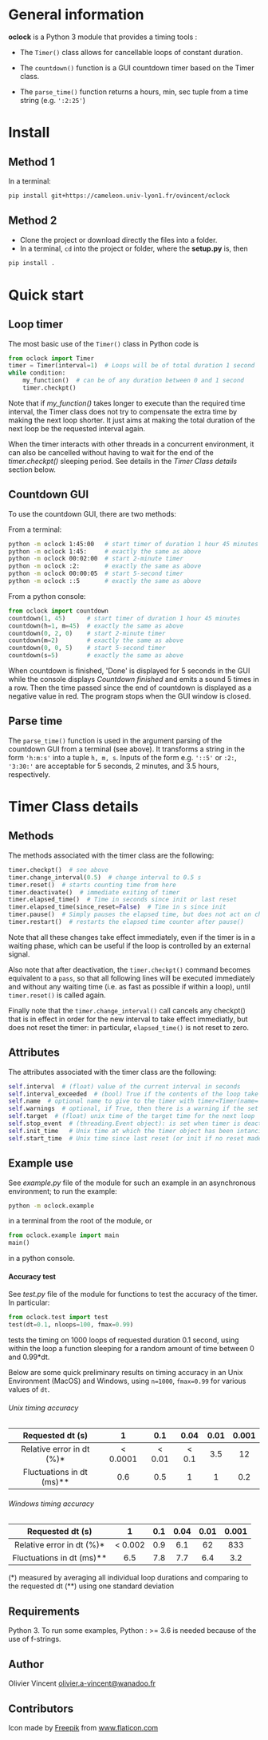 # General information

**oclock** is a Python 3 module that provides a timing tools :

- The `Timer()` class allows for cancellable loops of constant duration.

- The `countdown()` function is a GUI countdown timer based on the Timer class.

- The `parse_time()` function returns a hours, min, sec tuple from a time string (e.g. `':2:25'`)

# Install

## Method 1

In a terminal:
```bash
pip install git+https://cameleon.univ-lyon1.fr/ovincent/oclock
```

## Method 2

- Clone the project or download directly the files into a folder.
- In a terminal, `cd` into the project or folder, where the __setup.py__ is, then
```bash
pip install .
```

# Quick start

## Loop timer

The most basic use of the `Timer()` class in Python code is
```python
from oclock import Timer
timer = Timer(interval=1)  # Loops will be of total duration 1 second
while condition:
    my_function()  # can be of any duration between 0 and 1 second
    timer.checkpt()
```
Note that if *my_function()* takes longer to execute than the required time interval, the Timer class does not try to compensate the extra time by making the next loop shorter. It just aims at making the total duration of the next loop be the requested interval again.

When the timer interacts with other threads in a concurrent environment, it can also be cancelled without having to wait for the end of the *timer.checkpt()* sleeping period. See details in the *Timer Class details* section below.

## Countdown GUI

To use the countdown GUI, there are two methods:

From a terminal:
```bash
python -m oclock 1:45:00   # start timer of duration 1 hour 45 minutes
python -m oclock 1:45:     # exactly the same as above
python -m oclock 00:02:00  # start 2-minute timer
python -m oclock :2:       # exactly the same as above
python -m oclock 00:00:05  # start 5-second timer
python -m oclock ::5       # exactly the same as above
```

From a python console:
```python
from oclock import countdown
countdown(1, 45)      # start timer of duration 1 hour 45 minutes
countdown(h=1, m=45)  # exactly the same as above
countdown(0, 2, 0)    # start 2-minute timer
countdown(m=2)        # exactly the same as above
countdown(0, 0, 5)    # start 5-second timer
countdown(s=5)        # exactly the same as above
```

When countdown is finished, 'Done' is displayed for 5 seconds in the GUI while the console displays *Countdown finished* and emits a sound 5 times in a row. Then the time passed since the end of countdown is displayed as a negative value in red. The program stops when the GUI window is closed.

## Parse time

The `parse_time()` function is used in the argument parsing of the countdown GUI from a terminal (see above). It transforms a string in the form `'h:m:s'` into a tuple `h, m, s`. Inputs of the form e.g. `'::5'` or `:2:`, `'3:30:'` are acceptable for 5 seconds, 2 minutes, and 3.5 hours, respectively.

# Timer Class details

## Methods

The methods associated with the timer class are the following:
```python
timer.checkpt()  # see above
timer.change_interval(0.5)  # change interval to 0.5 s
timer.reset()  # starts counting time from here
timer.deactivate()  # immediate exiting of timer
timer.elapsed_time()  # Time in seconds since init or last reset
timer.elapsed_time(since_reset=False)  # Time in s since init
timer.pause()  # Simply pauses the elapsed time, but does not act on checkpt()
timer.restart()  # restarts the elapsed time counter after pause()
```
Note that all these changes take effect immediately, even if the timer is in a waiting phase, which can be useful if the loop is controlled by an external signal.

Also note that after deactivation, the `timer.checkpt()` command becomes equivalent to a `pass`, so that all following lines will be executed immediately and without any waiting time (i.e. as fast as possible if within a loop), until `timer.reset()` is called again.

Finally note that the `timer.change_interval()` call cancels any checkpt() that is in effect in order for the new interval to take effect immediatly, but does not reset the timer: in particular, `elapsed_time()` is not reset to zero.

## Attributes

The attributes associated with the timer class are the following:
```python
self.interval  # (float) value of the current interval in seconds
self.interval_exceeded  # (bool) True if the contents of the loop take longerto execute than the current requested interval
self.name  # optional name to give to the timer with timer=Timer(name='xyz')
self.warnings  # optional, if True, then there is a warning if the set time interval is too short compared to the execution time, set with Timer(warnings=True)
self.target  # (float) unix time of the target time for the next loop
self.stop_event  # (threading.Event object): is set when timer is deactivated
self.init_time   # Unix time at which the timer object has been intanciated
self.start_time  # Unix time since last reset (or init if no reset made)
```

## Example use

See *example.py* file of the module for such an example in an asynchronous environment; to run the example:
```bash
python -m oclock.example
```
in a terminal from the root of the module, or
```python
from oclock.example import main
main()
```
in a python console.

#### Accuracy test

See *test.py* file of the module for functions to test the accuracy of the timer. In particular:
```python
from oclock.test import test
test(dt=0.1, nloops=100, fmax=0.99)
```
tests the timing on 1000 loops of requested duration 0.1 second, using within the loop a function sleeping for a random amount of time between 0 and 0.99*dt.

Below are some quick preliminary results on timing accuracy in an Unix Environment (MacOS) and Windows, using `n=1000`, `fmax=0.99` for various values of `dt`.

###### Unix timing accuracy

|     Requested dt (s)    |   1    | 0.1  | 0.04  | 0.01 | 0.001 |
|:-----------------------:|:------:|:----:|:-----:|:----:|:-----:|
|Relative error in dt (%)*|< 0.0001|< 0.01| < 0.1 | 3.5  |  12   |
|Fluctuations in dt (ms)**|   0.6  | 0.5  |   1   |  1   |  0.2  |

###### Windows timing accuracy

|     Requested dt (s)    |   1   |  0.1  | 0.04 | 0.01 | 0.001 |
|:-----------------------:|:-----:|:-----:|:----:|:----:|:-----:|
|Relative error in dt (%)*|< 0.002|  0.9  | 6.1  |  62  |  833  |
|Fluctuations in dt (ms)**|  6.5  |  7.8  | 7.7  |  6.4 |  3.2  |

(*) measured by averaging all individual loop durations and comparing to the requested dt
(**) using one standard deviation


## Requirements

Python 3. To run some examples, Python : >= 3.6 is needed because of the use of f-strings.

## Author

Olivier Vincent
olivier.a-vincent@wanadoo.fr

## Contributors

Icon made by <a href="https://www.flaticon.com/authors/freepik" title="Freepik">Freepik</a> from <a href="https://www.flaticon.com/" title="Flaticon"> www.flaticon.com</a>